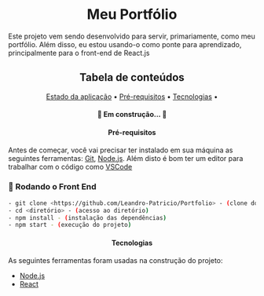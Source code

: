 <h1 align="center">Meu Portfólio</h1>

Este projeto vem sendo desenvolvido para servir, primariamente, como meu portfólio. Além disso, eu estou usando-o como ponte para aprendizado, principalmente para o front-end de React.js

<h2 align="center">Tabela de conteúdos</h2>
<p align="center">
 <a href="#estado">Estado da aplicação</a> •
 <a href="#preRequisitos">Pré-requisitos</a> • 
 <a href="#tecnologias">Tecnologias</a> • 
</p>

<h4 align="center" id="estado"> 
	🚧  Em construção...  🚧
</h4>

<h4 align="center" id="preRequisitos"> Pré-requisitos </h4>

Antes de começar, você vai precisar ter instalado em sua máquina as seguintes ferramentas:
[Git](https://git-scm.com), [Node.js](https://nodejs.org/en/). 
Além disto é bom ter um editor para trabalhar com o código como [VSCode](https://code.visualstudio.com/)

### 🎲 Rodando o Front End

```bash
- git clone <https://github.com/Leandro-Patricio/Portfolio> - (clone do repositório)
- cd <diretório> - (acesso ao diretório)
- npm install - (instalação das dependências)
- npm start - (execução do projeto)
```


<h4 align="center" id="tecnologias"> Tecnologias </h4>

As seguintes ferramentas foram usadas na construção do projeto:

- [Node.js](https://nodejs.org/en/)
- [React](https://pt-br.reactjs.org/)
